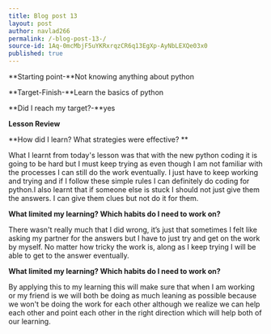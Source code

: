 ```yaml
---
title: Blog post 13
layout: post
author: navlad266
permalink: /-blog-post-13-/
source-id: 1Aq-0mcMbjF5uYKRxrqzCR6q13EgXp-AyNbLEXQe03x0
published: true
---
```

**Starting point-**Not knowing anything about python

**Target-Finish-**Learn the basics of python

**Did I reach my target?-**yes

**Lesson Review**

**How did I learn? What strategies were effective? **

What I learnt from today's lesson was that with the new python coding it is going to be hard but I must keep trying as even though I am not familiar with the processes I can still do the work eventually. I just have to keep working and trying and if I follow these simple rules I can definitely do coding for python.I also learnt that if someone else is stuck I should not just give them the answers. I can give them clues but not do it for them.

**What limited my learning? Which habits do I need to work on?**

There wasn't really much that I did wrong, it’s just that sometimes I felt like asking my partner for the answers but I have to just try and get on the work by myself. No matter how tricky the work is, along as I keep trying I will be able to get to the answer eventually.

**What limited my learning? Which habits do I need to work on?**

By applying this to my learning this will make sure that when I am working or my friend is we will both be doing as much leaning as possible because we won't be doing the work for each other although we realize we can help each other and point each other in the right direction which will help both of our learning.

